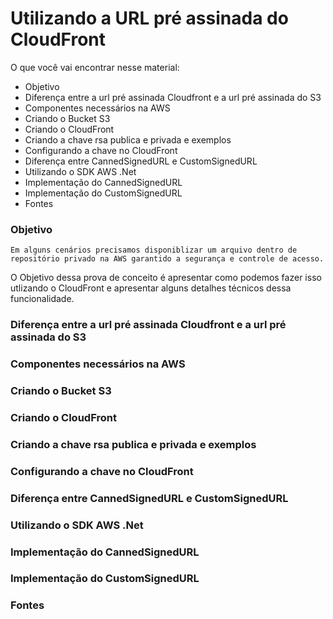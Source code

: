 # Utilizando a URL pré assinada do CloudFront 

O que você vai encontrar nesse material:
- Objetivo
- Diferença entre a url pré assinada Cloudfront e a url pré assinada do S3
- Componentes necessários na AWS
- Criando o Bucket S3
- Criando o CloudFront
- Criando a chave rsa publica e privada e exemplos
- Configurando a chave no CloudFront
- Diferença entre CannedSignedURL e CustomSignedURL
- Utilizando o SDK AWS .Net
- Implementação do CannedSignedURL
- Implementação do CustomSignedURL
- Fontes

### Objetivo
    Em alguns cenários precisamos disponiblizar um arquivo dentro de repositório privado na AWS garantido a segurança e controle de acesso. 
O Objetivo dessa prova de conceito é apresentar como podemos fazer isso utlizando o CloudFront e apresentar alguns detalhes técnicos dessa funcionalidade.
    
### Diferença entre a url pré assinada Cloudfront e a url pré assinada do S3
### Componentes necessários na AWS
### Criando o Bucket S3
### Criando o CloudFront
### Criando a chave rsa publica e privada e exemplos
### Configurando a chave no CloudFront
### Diferença entre CannedSignedURL e CustomSignedURL
### Utilizando o SDK AWS .Net
### Implementação do CannedSignedURL
### Implementação do CustomSignedURL
### Fontes
